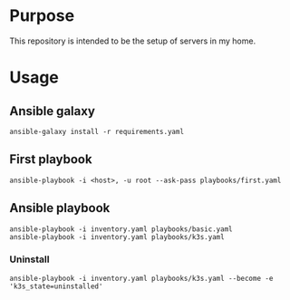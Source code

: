 # Purpose
This repository is intended to be the setup of servers in my home.

# Usage

## Ansible galaxy
    ansible-galaxy install -r requirements.yaml

## First playbook
    ansible-playbook -i <host>, -u root --ask-pass playbooks/first.yaml

## Ansible playbook
    ansible-playbook -i inventory.yaml playbooks/basic.yaml
    ansible-playbook -i inventory.yaml playbooks/k3s.yaml

### Uninstall
    ansible-playbook -i inventory.yaml playbooks/k3s.yaml --become -e 'k3s_state=uninstalled'

